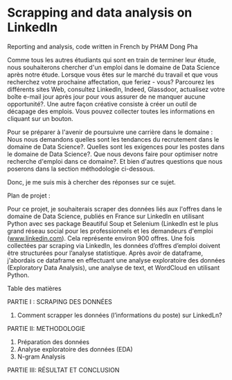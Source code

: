 # Scrapping and data analysis on LinkedIn

Reporting and analysis, code written in French by PHAM Dong Pha

Comme tous les autres étudiants qui sont en train de terminer leur étude, nous souhaiterons chercher d'un emploi dans le domaine de Data Science après notre étude.
Lorsque vous êtes sur le marché du travail et que vous recherchez votre prochaine affectation, que feriez - vous? Parcourez les différents sites Web, consultez LinkedIn, Indeed, Glassdoor, actualisez votre boîte e-mail jour après jour pour vous assurer de ne manquer aucune opportunité?. Une autre façon créative consiste à créer un outil de décapage des emplois. Vous pouvez collecter toutes les informations en cliquant sur un bouton.

Pour se préparer à l'avenir de poursuivre une carrière dans le domaine : Nous nous demandons quelles sont les tendances du recrutement dans le domaine de Data Science?. Quelles sont les exigences pour les postes dans le domaine de Data Science?. Que nous devons faire pour optimiser notre recherche d'emploi dans ce domaine?. Et bien d'autres questions que nous poserons dans la section méthodologie ci-dessous. 

Donc, je me suis mis à chercher des réponses sur ce sujet.


Plan de projet : 

Pour ce projet, je souhaiterais scraper des données liés aux l'offres dans le domaine de Data Science, publiés en France sur LinkedIn en utilisant Python avec ses package Beautiful Soup et Selenium (LinkedIn est le plus grand réseau social pour les professionnels et les demandeurs d'emploi (www.linkedin.com). Cela représente environ 900 offres. Une fois collectées par scraping via LinkedIn, les données d’offres d’emploi doivent être structurées pour l’analyse statistique. Après avoir de dataframe, j'abordais ce dataframe en effectuant une analyse exploratoire des données (Exploratory Data Analysis), une analyse de text, et WordCloud en utilisant Python.


Table des matières

PARTIE I : SCRAPING DES DONNÉES
1) Comment scrapper les données (l’informations du poste) sur LinkedLn?

PARTIE II: METHODOLOGIE
1) Préparation des données
2) Analyse exploratoire des données (EDA)
3) N-gram Analysis

PARTIE III: RÉSULTAT ET CONCLUSION

